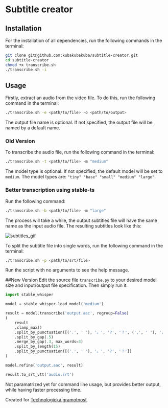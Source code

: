 # Subtitle creator
## Installation
For the installation of all dependencies, run the following commands in the terminal:
```bash
git clone git@github.com:kubakubakuba/subtitle-creator.git
cd subtitle-creator
chmod +x transcribe.sh
./transcribe.sh -i
```

## Usage
Firstly, extract an audio from the video file. To do this, run the following command in the terminal:
```bash
./transcribe.sh -e <path/to/file> -o <path/to/output>
```
The output file name is optional. If not specified, the output file will be named by a default name.

### Old Version

To transcribe the audio file, run the following command in the terminal:
```bash
./transcribe.sh -t <path/to/file> -m "medium"
```
The model type is optional. If not specified, the default model will be set to `medium`. The model types are: `"tiny" "base" "small" "medium" "large"`.

### Better transcription using stable-ts
Run the following command:
```bash
./transcribe.sh -b <path/to/file> -m "large"
```
The process will take a while, the output subtitles file will have the same name as the input audio file.
The resulting subtitles look like this:

![subtitles_gif](https://github.com/kubakubakuba/subtitle-creator/assets/13603688/c4342124-2c38-44ed-8020-38fa4c7061d7)

To split the subtitle file into single words, run the following command in the terminal:
```bash
./transcribe.sh -p <path/to/srt/file>
```
Run the script with no arguments to see the help message.

##New Version
Edit the source file `transcribe.py` to your desired model size and input/output file specification. Then simply run it.
```python
import stable_whisper

model = stable_whisper.load_model('medium')

result = model.transcribe('output.aac', regroup=False)
(
    result
    .clamp_max()
    .split_by_punctuation([('.', ' '), '。', '?', '？', (',', ' '), '，'])
    .split_by_gap(.5)
    .merge_by_gap(.3, max_words=3)
	.split_by_length(15)
    .split_by_punctuation([('.', ' '), '。', '?', '？'])
)

model.refine('output.aac', result)

result.to_srt_vtt('audio.srt')
```
Not paramatrized yet for command line usage, but provides better output, while having faster processing time.

Created for [Technologická gramotnost](https://www.technologicka-gramotnost.cz/).
